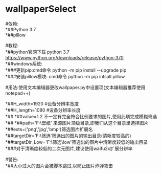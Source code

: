 # wallpaperSelect

#依赖:<br>
  *##Python 3.7<br>
  *##pillow<br>

#教程:<br>
  *##python官网下载 python 3.7  https://www.python.org/downloads/release/python-370<br>
  *##windows系统:<br>
  *###更新pip:cmd命令 python -m pip install --upgrade pip<br>
  *###安装pillow模块: cmd命令 python -m pip intsall pillow<br>

#用法:使用文本编辑器更改wallpaper.py中设置项(文本编辑器推荐使用notepad++)<br>

 *##H_width=1920  #设备分辨率宽度<br>
 *##H_length=1080 #设备分辨率长度<br>
 *##
 *##value=1.2 不一定有完全符合比例要求的图片,使用此项完成模糊筛选<br>
 *##
 *##path='F:\壁纸' 来源图片顶级目录,即我们从这个目录里选择图片<br>
 *##exts=('png','jpg','bmp')筛选图片扩展名<br>
 *##targetDir='F:\筛选'筛选出的图片的输出目录(清晰度较高的)<br>
 *##targetDir_Low='F:\筛选\low'筛选出的图片中清晰度较低的输出目录<br>
 *###对于清晰度较低的二次元图片,建议使用waifu2x扩展分辨率<br>

#警告:<br>
 *##大小过大的图片会被脚本跳过,以防止图片炸弹攻击<br>
